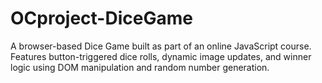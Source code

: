 # OCproject-DiceGame
A browser-based Dice Game built as part of an online JavaScript course. Features button-triggered dice rolls, dynamic image updates, and winner logic using DOM manipulation and random number generation.
